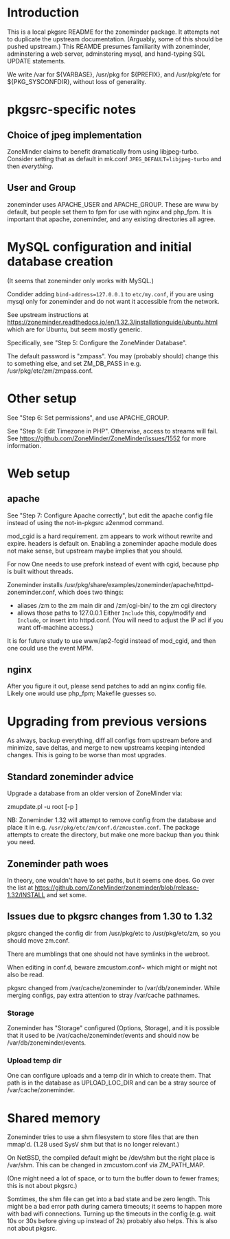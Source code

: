 # Introduction

This is a local pkgsrc README for the zoneminder package.  It attempts
not to duplicate the upstream documentation.  (Arguably, some of this
should be pushed upstream.)  This REAMDE presumes familiarity with
zoneminder, adminstering a web server, adminstering mysql, and
hand-typing SQL UPDATE statements.

We write /var for ${VARBASE}, /usr/pkg for ${PREFIX}, and /usr/pkg/etc
for ${PKG_SYSCONFDIR}, without loss of generality.

# pkgsrc-specific notes

## Choice of jpeg implementation

ZoneMinder claims to benefit dramatically from using libjpeg-turbo.
Consider setting that as default in mk.conf
`JPEG_DEFAULT=libjpeg-turbo` and then *everything*.

## User and Group

zoneminder uses APACHE_USER and APACHE_GROUP.  These are www by
default, but people set them to fpm for use with nginx and php_fpm.
It is important that apache, zoneminder, and any existing directories
all agree.

# MySQL configuration and initial database creation

(It seems that zoneminder only works with MySQL.)

Condider adding `bind-address=127.0.0.1` to `etc/my.conf`, if you are
using mysql only for zoneminder and do not want it accessible from the
network.

See upstream instructions at
https://zoneminder.readthedocs.io/en/1.32.3/installationguide/ubuntu.html
which are for Ubuntu, but seem mostly generic.

Specifically, see "Step 5: Configure the ZoneMinder Database".

The default password is "zmpass".  You may (probably should) change
this to something else, and set ZM_DB_PASS in
e.g. /usr/pkg/etc/zm/zmpass.conf.

# Other setup

See "Step 6: Set permissions", and use APACHE_GROUP.

See "Step 9: Edit Timezone in PHP".  Otherwise, access to streams will
fail.  See https://github.com/ZoneMinder/ZoneMinder/issues/1552 for
more information.
 
# Web setup

## apache

See "Step 7: Configure Apache correctly", but edit the apache config
file instead of using the not-in-pkgsrc a2enmod command.

mod_cgid is a hard requirement.  zm appears to work without rewrite
and expire.  headers is default on.  Enabling a zoneminder apache
module does not make sense, but upstream maybe implies that you
should.

For now One needs to use prefork instead of event with cgid, because
php is built without threads.

Zoneminder installs
/usr/pkg/share/examples/zoneminder/apache/httpd-zoneminder.conf,
which does two things:
  - aliases /zm to the zm main dir and /zm/cgi-bin/ to the zm cgi directory
  - allows those paths to 127.0.0.1
Either `Include` this, copy/modify and `Include`, or insert into
httpd.conf.  (You will need to adjust the IP acl if you want
off-machine access.)

It is for future study to use www/ap2-fcgid instead of mod_cgid, and
then one could use the event MPM.

## nginx

After you figure it out, please send patches to add an nginx config
file.  Likely one would use php_fpm; Makefile guesses so.

# Upgrading from previous versions

As always, backup everything, diff all configs from upstream before
and minimize, save deltas, and merge to new upstreams keeping intended
changes.  This is going to be worse than most upgrades.

## Standard zoneminder advice

Upgrade a database from an older version of ZoneMinder via:

  zmupdate.pl -u root [-p <password>]

NB: Zoneminder 1.32 will attempt to remove config from the database
and place it in e.g. `/usr/pkg/etc/zm/conf.d/zmcustom.conf`.  The
package attempts to create the directory, but make one more backup
than you think you need.

## Zoneminder path woes

In theory, one wouldn't have to set paths, but it seems one does.  Go
over the list at
https://github.com/ZoneMinder/zoneminder/blob/release-1.32/INSTALL and
set some.

## Issues due to pkgsrc changes from 1.30 to 1.32

pkgsrc changed the config dir from /usr/pkg/etc to /usr/pkg/etc/zm, so
you should move zm.conf.

There are mumblings that one should not have symlinks in the webroot.

When editing in conf.d, beware zmcustom.conf~ which might or might not
also be read.

pkgsrc changed from /var/cache/zoneminder to /var/db/zoneminder.
While merging configs, pay extra attention to stray /var/cache
pathnames.

### Storage

Zoneminder has "Storage" configured (Options, Storage), and it is
possible that it used to be /var/cache/zoneminder/events and should
now be /var/db/zoneminder/events.

### Upload temp dir

One can configure uploads and a temp dir in which to create them.
That path is in the database as UPLOAD_LOC_DIR and can be a stray
source of /var/cache/zoneminder.

# Shared memory

Zoneminder tries to use a shm filesystem to store files that are then
mmap'd.  (1.28 used SysV shm but that is no longer relevant.)

On NetBSD, the compiled default might be /dev/shm but the right place
is /var/shm.  This can be changed in zmcustom.conf via ZM_PATH_MAP.

(One might need a lot of space, or to turn the buffer down to fewer
frames; this is not about pkgsrc.)

Somtimes, the shm file can get into a bad state and be zero length.
This might be a bad error path during camera timeouts; it seems to
happen more with bad wifi connections.  Turning up the timeouts in the
config (e.g. wait 10s or 30s before giving up instead of 2s) probably
also helps.  This is also not about pkgsrc.
